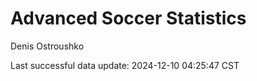 # Advanced Soccer Statistics
Denis Ostroushko

<!-- gfm -->

Last successful data update: 2024-12-10 04:25:47 CST

